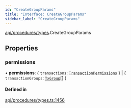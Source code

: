 ```yaml
---
id: "CreateGroupParams"
title: "Interface: CreateGroupParams"
sidebar_label: "CreateGroupParams"
---
```


[api/procedures/types](../../../../../modules/API/Procedures/Types/Types.md).CreateGroupParams

## Properties

### permissions

• **permissions**: \{ `transactions`: [`TransactionPermissions`](../../../Entities/Types/TransactionPermissions/TransactionPermissions.md)  } \| \{ `transactionGroups`: [`TxGroup`](../../../../../enums/API/Procedures/Types/TxGroup/TxGroup.md)[]  }

#### Defined in

[api/procedures/types.ts:1456](https://github.com/PolymeshAssociation/polymesh-sdk/blob/49a0066c3/src/api/procedures/types.ts#L1456)
